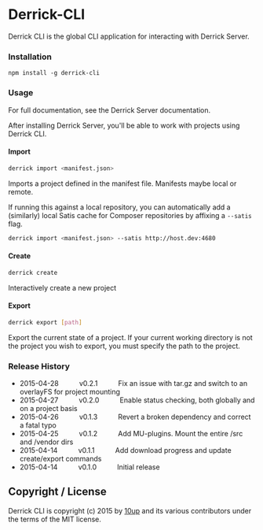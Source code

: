 Derrick-CLI
===========

Derrick CLI is the global CLI application for interacting with Derrick Server.

### Installation

```shell
npm install -g derrick-cli
```

### Usage

For full documentation, see the Derrick Server documentation.

After installing Derrick Server, you'll be able to work with projects using Derrick CLI.

#### Import

```bash
derrick import <manifest.json>
```

Imports a project defined in the manifest file. Manifests maybe local or remote.

If running this against a local repository, you can automatically add a (similarly) local Satis cache for Composer repositories by affixing a `--satis` flag.

```bash
derrick import <manifest.json> --satis http://host.dev:4680
```

#### Create

```bash
derrick create
```

Interactively create a new project

#### Export

```bash
derrick export [path]
```

Export the current state of a project. If your current working directory is not the project you wish to export, you must specify the path to the project.

### Release History

 * 2015-04-28   v0.2.1   Fix an issue with tar.gz and switch to an overlayFS for project mounting
 * 2015-04-27   v0.2.0   Enable status checking, both globally and on a project basis
 * 2015-04-26   v0.1.3   Revert a broken dependency and correct a fatal typo
 * 2015-04-25   v0.1.2   Add MU-plugins. Mount the entire /src and /vendor dirs
 * 2015-04-14   v0.1.1   Add download progress and update create/export commands
 * 2015-04-14   v0.1.0   Initial release

## Copyright / License

Derrick CLI is copyright (c) 2015 by [10up](http://10up.com) and its various contributors under the terms of the MIT license.